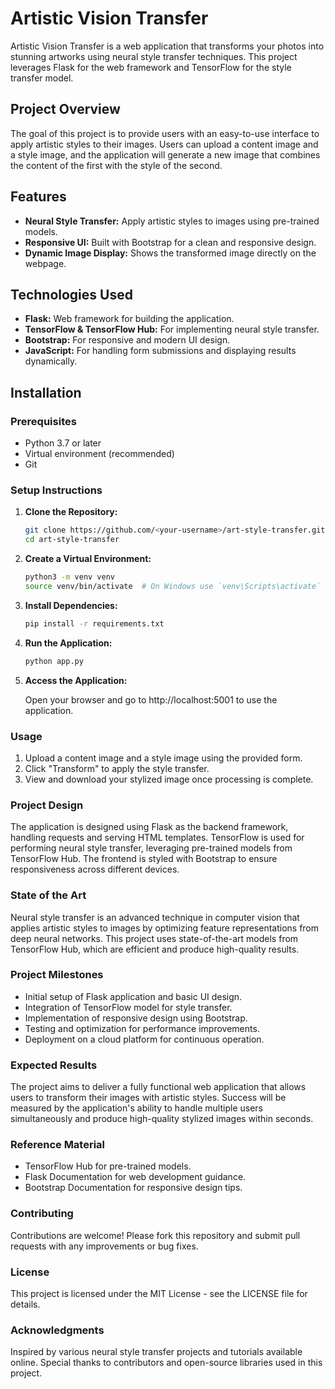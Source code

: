 # Artistic Vision Transfer

Artistic Vision Transfer is a web application that transforms your photos into stunning artworks using neural style transfer techniques. This project leverages Flask for the web framework and TensorFlow for the style transfer model.

## Project Overview

The goal of this project is to provide users with an easy-to-use interface to apply artistic styles to their images. Users can upload a content image and a style image, and the application will generate a new image that combines the content of the first with the style of the second.

## Features

- **Neural Style Transfer:** Apply artistic styles to images using pre-trained models.
- **Responsive UI:** Built with Bootstrap for a clean and responsive design.
- **Dynamic Image Display:** Shows the transformed image directly on the webpage.

## Technologies Used

- **Flask:** Web framework for building the application.
- **TensorFlow & TensorFlow Hub:** For implementing neural style transfer.
- **Bootstrap:** For responsive and modern UI design.
- **JavaScript:** For handling form submissions and displaying results dynamically.

## Installation

### Prerequisites

- Python 3.7 or later
- Virtual environment (recommended)
- Git

### Setup Instructions

1. **Clone the Repository:**

   ```bash
   git clone https://github.com/<your-username>/art-style-transfer.git
   cd art-style-transfer
2. **Create a Virtual Environment:**
   ```bash
   python3 -m venv venv
   source venv/bin/activate  # On Windows use `venv\Scripts\activate`
3. **Install Dependencies:**
   ```bash
   pip install -r requirements.txt
4. **Run the Application:**
   ```bash
   python app.py
5. **Access the Application:**

   Open your browser and go to http://localhost:5001 to use the application.

   
### Usage

1. Upload a content image and a style image using the provided form.
2. Click "Transform" to apply the style transfer.
3. View and download your stylized image once processing is complete.

### Project Design

The application is designed using Flask as the backend framework, handling requests and serving HTML templates. TensorFlow is used for performing neural style transfer, leveraging pre-trained models from TensorFlow Hub. The frontend is styled with Bootstrap to ensure responsiveness across different devices.


### State of the Art

Neural style transfer is an advanced technique in computer vision that applies artistic styles to images by optimizing feature representations from deep neural networks. This project uses state-of-the-art models from TensorFlow Hub, which are efficient and produce high-quality results.

### Project Milestones

- Initial setup of Flask application and basic UI design.
- Integration of TensorFlow model for style transfer.
- Implementation of responsive design using Bootstrap.
- Testing and optimization for performance improvements.
- Deployment on a cloud platform for continuous operation.

  
### Expected Results

The project aims to deliver a fully functional web application that allows users to transform their images with artistic styles. Success will be measured by the application's ability to handle multiple users simultaneously and produce high-quality stylized images within seconds.

### Reference Material

- TensorFlow Hub for pre-trained models.
- Flask Documentation for web development guidance.
- Bootstrap Documentation for responsive design tips.
  
### Contributing

Contributions are welcome! Please fork this repository and submit pull requests with any improvements or bug fixes.


### License

This project is licensed under the MIT License - see the LICENSE file for details.


### Acknowledgments
Inspired by various neural style transfer projects and tutorials available online.
Special thanks to contributors and open-source libraries used in this project.
